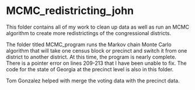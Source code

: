 # MCMC_redistricting_john

This folder contains all of my work to clean up data as well as run an MCMC algorithm to create more redistrictings of the congressional districts. 

The folder titled MCMC_program runs the Markov chain Monte Carlo algorithm that will take one census block or precinct and switch it from one district to another district. At this time, the program is nearly complete. There is a pointer error on lines 209-213 that I have been unable to fix. The code for the state of Georgia at the precinct level is also in this folder. 

Tom Gonzalez helped with merge the voting data with the precinct data.
